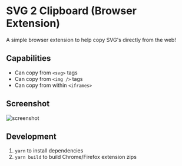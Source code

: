 # SVG 2 Clipboard (Browser Extension)

A simple browser extension to help copy SVG's directly from the web!

## Capabilities

- Can copy from `<svg>` tags
- Can copy from `<img />` tags
- Can copy from within `<iframes>`

## Screenshot

![screenshot](https://i.imgur.com/nFWiIT1.png)

## Development

1. `yarn` to install dependencies
2. `yarn build` to build Chrome/Firefox extension zips
